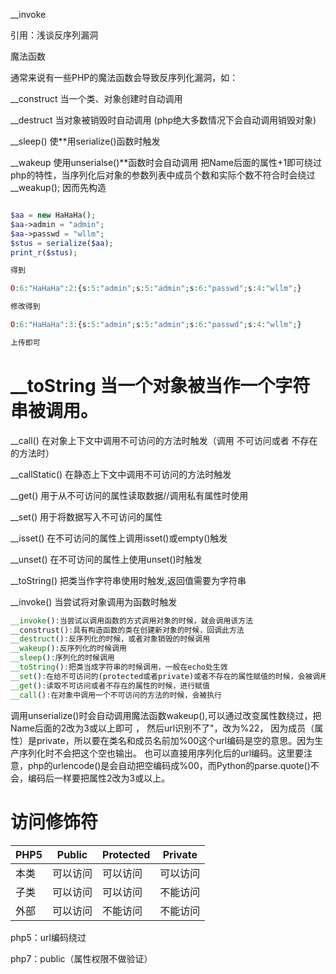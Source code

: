   

__invoke

引用：浅谈反序列漏洞

魔法函数

通常来说有一些PHP的魔法函数会导致反序列化漏洞，如：

\_\_construct 当一个类、对象创建时自动调用

\_\_destruct 当对象被销毁时自动调用 (php绝大多数情况下会自动调用销毁对象)

\_\_sleep() 使**用serialize()函数时触发

\_\_wakeup 使用unserialse()**函数时会自动调用 把Name后面的属性+1即可绕过
php的特性，当序列化后对象的参数列表中成员个数和实际个数不符合时会绕过 \_\_weakup(); 因而先构造
```php

$aa = new HaHaHa();
$aa->admin = "admin";
$aa->passwd = "wllm";
$stus = serialize($aa);
print_r($stus);

得到

O:6:"HaHaHa":2:{s:5:"admin";s:5:"admin";s:6:"passwd";s:4:"wllm";}

修改得到

O:6:"HaHaHa":3:{s:5:"admin";s:5:"admin";s:6:"passwd";s:4:"wllm";}

上传即可
```

# \_\_toString 当一个对象被当作一个字符串被调用。

\_\_call() 在对象上下文中调用不可访问的方法时触发（调用 不可访问或者 不存在的方法时）

\_\_callStatic() 在静态上下文中调用不可访问的方法时触发

\_\_get() 用于从不可访问的属性读取数据//调用私有属性时使用

\_\_set() 用于将数据写入不可访问的属性

\_\_isset() 在不可访问的属性上调用isset()或empty()触发

\_\_unset() 在不可访问的属性上使用unset()时触发

\_\_toString() 把类当作字符串使用时触发,返回值需要为字符串

\_\_invoke() 当尝试将对象调用为函数时触发

```php
__invoke():当尝试以调用函数的方式调用对象的时候，就会调用该方法
__construst():具有构造函数的类在创建新对象的时候，回调此方法
__destruct():反序列化的时候，或者对象销毁的时候调用
__wakeup():反序列化的时候调用
__sleep():序列化的时候调用
__toString():把类当成字符串的时候调用，一般在echo处生效
__set():在给不可访问的(protected或者private)或者不存在的属性赋值的时候，会被调用
__get():读取不可访问或者不存在的属性的时候，进行赋值
__call():在对象中调用一个不可访问的方法的时候，会被执行
```

调用unserialize()时会自动调用魔法函数wakeup(),可以通过改变属性数绕过，把Name后面的2改为3或以上即可 ， 然后url识别不了"，改为%22， 因为成员（属性）是private，所以要在类名和成员名前加%00这个url编码是空的意思。因为生产序列化时不会把这个空也输出。 也可以直接用序列化后的url编码。这里要注意，php的urlencode()是会自动把空编码成%00，而Python的parse.quote()不会，编码后一样要把属性2改为3或以上。

# 访问修饰符

|PHP5|Public|Protected|Private|
|---|---|---|---|
|本类|可以访问|可以访问|可以访问|
|子类|可以访问|可以访问|不能访问|
|外部|可以访问|不能访问|不能访问|

php5：url编码绕过

php7：public（属性权限不做验证）